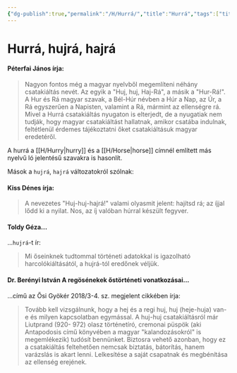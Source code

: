 ```yaml
---
{"dg-publish":true,"permalink":"/H/Hurrá/","title":"Hurrá","tags":["titleandheadingonedontmatch"],"created":"2024-05-01T15:03","updated":"2024-10-25T21:52"}
---
```



# Hurrá, hujrá, hajrá

#### Péterfai János írja:

> Nagyon fontos még a magyar nyelvből megemlíteni néhány csatakiáltás nevét. Az egyik a "Huj, huj, Haj-Rá", a másik a "Hur-Rá!". A Hur és Rá magyar szavak, a Bél-Húr névben a Húr a Nap, az Úr, a Rá egyszerűen a Napisten, valamint a Rá, mármint az ellenségre rá. Mivel a Hurrá csatakiáltás nyugaton is elterjedt, de a nyugatiak nem tudják, hogy magyar csatakiáltást hallatnak, amikor csatába indulnak, feltétlenül érdemes tájékoztatni őket csatakiáltásuk magyar eredetéről.  

A hurrá a [[H/Hurry\|hurry]] és a [[H/Horse\|horse]] címnél említett más nyelvű ló jelentésű szavakra is hasonlít.  

Mások a `hujrá`, `hajrá` változatokról szólnak:  

#### Kiss Dénes írja:

> A nevezetes "Huj-huj-hajrá!" valami olyasmit jelent: hajítsd rá; az íjjal lődd ki a nyilat. Nos, az íj valóban húrral készült fegyver.  

#### Toldy Géza...

...`hujrá`-t ír:  
> Mi őseinknek tudtommal történeti adatokkal is igazolható harcolókiáltásától, a hujrá-tól eredőnek véljük.  

#### Dr. Berényi István A regösénekek őstörténeti vonatkozásai...  

...című az Ősi Gyökér 2018/3-4. sz. megjelent cikkében írja:  
> Tovább kell vizsgálnunk, hogy a hej és a regi huj, huj (heje-huja) van-e és milyen kapcsolatban egymással. A huj-huj csatakiáltásról már Liutprand (920- 972) olasz történetíró, cremonai püspök (aki Antapodosis című könyvében a magyar "kalandozásokról" is megemlékezik) tudósít bennünket. Biztosra vehető azonban, hogy ez a csatakiáltás feltehetően nemcsak biztatás, bátorítás, hanem varázslás is akart lenni. Lelkesítése a saját csapatnak és megbénítása az ellenség erejének.  